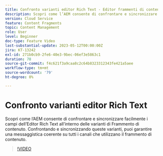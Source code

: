 ```yaml
---
title: Confronto varianti editor Rich Text - Editor frammenti di contenuto
description: Scopri come l’AEM consente di confrontare e sincronizzare facilmente i campi dell’Editor Rich Text all’interno delle varianti di Frammento di contenuto. Confrontando e sincronizzando queste varianti, puoi garantire una messaggistica coerente su tutti i canali che utilizzano il frammento di contenuto.
version: Cloud Service
feature: Content Fragments
topic: Content Management
role: User
level: Beginner
doc-type: Feature Video
last-substantial-update: 2023-05-12T00:00:00Z
jira: KT-13242
exl-id: 271b0cb9-2fe6-40e3-9bec-06ef3e5863c1
duration: 78
source-git-commit: f4c621f3a9caa8c2c64b8323312343fe421a5aee
workflow-type: tm+mt
source-wordcount: '79'
ht-degree: 0%

---
```


# Confronto varianti editor Rich Text

Scopri come l’AEM consente di confrontare e sincronizzare facilmente i campi dell’Editor Rich Text all’interno delle varianti di Frammento di contenuto. Confrontando e sincronizzando queste varianti, puoi garantire una messaggistica coerente su tutti i canali che utilizzano il frammento di contenuto.

>[!VIDEO](https://video.tv.adobe.com/v/3419314/?learn=on)
